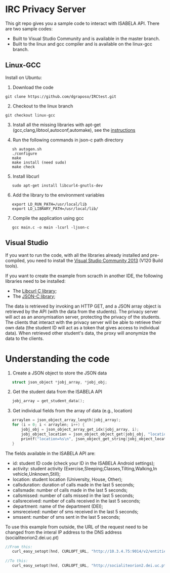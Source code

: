 # IRC Privacy Server
This git repo gives you a sample code to interact with ISABELA API. There are two sample codes:

- Built to Visual Studio Community and is available in the master branch. 
- Built to the linux and gcc compiler and is available on the linux-gcc branch.

## Linux-GCC

Install on Ubuntu:
1. Download the code
```console
git clone https://github.com/dgraposo/IRCtest.git
```
2. Checkout to the linux branch
```console
git checkout linux-gcc
```
3. Install all the missing libraries with apt-get (gcc,clang,libtool,autoconf,automake), see the [instructions](https://github.com/json-c/json-c)

4. Run the following commands in json-c path directory
```console
   sh autogen.sh
   ./configure
   make
   make install (need sudo)
   make check
```

5. Install libcurl 
```console
   sudo apt-get install libcurl4-gnutls-dev
```
6. Add the library to the environment variables
```console
   export LD_RUN_PATH=/usr/local/lib
   export LD_LIBRARY_PATH=/usr/local/lib/
```

7. Compile the application using gcc
```console
   gcc main.c -o main -lcurl -ljson-c
```

## Visual Studio
If you want to run the code, with all the libraries already installed and pre-compiled, you need to install the [Visual Studio Community 2013](https://docs.microsoft.com/en-us/visualstudio/releasenotes/vs2013-community-vs) (V120 Build tools). 

If you want to create the example from scracth in another IDE, the following libraries need to be installed:
* The [Libcurl C library](https://curl.haxx.se/libcurl/);
* The [JSON-C library](https://github.com/json-c/json-c);

The data is retrieved by invoking an HTTP GET, and a JSON array object is retrieved by the API (with the data from the students). 
The privacy server will act as an anonymisation server, protecting the privacy of the students. The clients that interact with the privacy server will be able to retrieve their own data (the student ID will act as a token that gives access to individual data). When retrieved other student's data, the proxy will anonymize the data to the clients.

# Understanding the code

1. Create a JSON object to store the JSON data 
 ```c
	struct json_object *jobj_array, *jobj_obj;
 ```
 2. Get the student data from the ISABELA API 
 ```c
	jobj_array = get_student_data();
 ```
 3. Get individual fields from the array of data (e.g., location)
 ```c
	arraylen = json_object_array_length(jobj_array);
	for (i = 0; i < arraylen; i++) {
		jobj_obj = json_object_array_get_idx(jobj_array, i);
		jobj_object_location = json_object_object_get(jobj_obj, "location");
		printf("location=%s\n", json_object_get_string(jobj_object_location));
	}
 ```
 
The fields available in the ISABELA API are:
* id: student ID code (check your ID in the ISABELA Android settings);
* activity: student activity (Exercise,Sleeping,Classes,Tilting,Walking,In vehicle,Unknown,Still);
* location: student location (University, House, Other);
* callsduration: duration of calls made in the last 5 seconds;
* callsmade: number of calls made in the last 5 seconds;
* callsmissed: number of calls missed in the last 5 seconds;
* callsreceived: number of calls received in the last 5 seconds;
* department: name of the department (DEI);
* smsreceived: number of sms received in the last 5 seconds;
* smssent: number of sms sent in the last 5 seconds;

To use this example from outside, the URL of the request need to be changed from the interal IP address to the DNS address (socialiteorion2.dei.uc.pt)
 ```c
 //From this:
	curl_easy_setopt(hnd, CURLOPT_URL, "http://10.3.4.75:9014/v2/entities?options=keyValues&type=student&attrs=activity,calls_duration,calls_made,calls_missed,calls_received,department,location,sms_received,sms_sent");
	
//To this:
	curl_easy_setopt(hnd, CURLOPT_URL, "http://socialiteorion2.dei.uc.pt:9014/v2/entities?options=keyValues&type=student&attrs=activity,calls_duration,calls_made,calls_missed,calls_received,department,location,sms_received,sms_sent");
 ```

